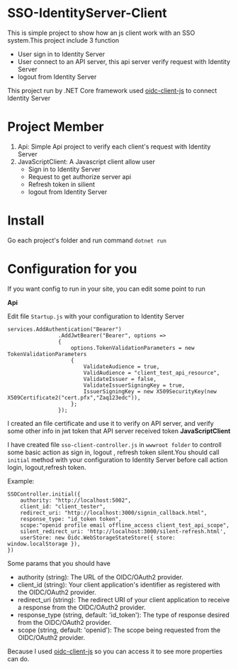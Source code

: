 # SSO-IdentityServer-Client
This is simple project to show how an js client work with an SSO system.This project include 3 function
- User sign in to Identity Server
- User connect to an API server, this api server verify request with Identity Server
- logout from Identity Server

This project run by .NET Core framework used [oidc-client-js](https://github.com/IdentityModel/oidc-client-js) to connect Identity Server

# Project Member
1. Api: Simple Api project to verify each client's request with Identity Server
2. JavaScriptClient: A Javascript client allow user 
    - Sign in to Identity Server
    - Request to get authorize server api
    - Refresh token in silient
    - logout from Identity Server

# Install
Go each project's folder and run command
`dotnet run`

# Configuration for you

If you want config to run in your site, you can edit some point to run 

**Api**

Edit file `Startup.js` with your configuration to Identity Server
```
services.AddAuthentication("Bearer")
                .AddJwtBearer("Bearer", options =>
                {
                    options.TokenValidationParameters = new TokenValidationParameters
                    {
                        ValidateAudience = true,
                        ValidAudience = "client_test_api_resource",
                        ValidateIssuer = false,
                        ValidateIssuerSigningKey = true,
                        IssuerSigningKey = new X509SecurityKey(new X509Certificate2("cert.pfx","Zaq123edc")),
                    };
                });
```
I created an file certificate and use it to verify on API server, and verify some other info in jwt token that API server
received token
**JavaScriptClient**

I have created file `sso-client-controller.js` in `wwwroot folder` to controll some basic action as sign in, logout , refresh token silent.You should call `initial` method with your configuration to Identity Server before call action login, logout,refresh token.

Example:
```
SSOController.initial({
    authority: "http://localhost:5002",
    client_id: "client_tester",
    redirect_uri: "http://localhost:3000/signin_callback.html",
    response_type: "id_token token",
    scope:"openid profile email offline_access client_test_api_scope",
    silent_redirect_uri: 'http://localhost:3000/silent-refresh.html',
    userStore: new Oidc.WebStorageStateStore({ store: window.localStorage }),
})
```
Some params that you should have 
- authority (string): The URL of the OIDC/OAuth2 provider.
- client_id (string): Your client application's identifier as registered with the OIDC/OAuth2 provider.
- redirect_uri (string): The redirect URI of your client application to receive a response from the OIDC/OAuth2 provider.
- response_type (string, default: 'id_token'): The type of response desired from the OIDC/OAuth2 provider.
- scope (string, default: 'openid'): The scope being requested from the OIDC/OAuth2 provider.

Because I used [oidc-client-js](https://github.com/IdentityModel/oidc-client-js) so you can access it to see more properties can do.
